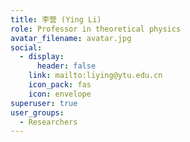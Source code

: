 ```yaml
---
title: 李营 (Ying Li)
role: Professor in theoretical physics
avatar_filename: avatar.jpg
social:
  - display:
      header: false
    link: mailto:liying@ytu.edu.cn
    icon_pack: fas
    icon: envelope
superuser: true
user_groups:
  - Researchers
---
```

